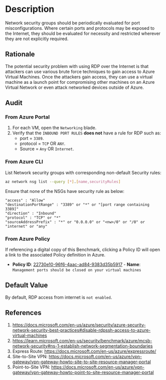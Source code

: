 # Description

Network security groups should be periodically evaluated for port misconfigurations. Where certain ports and protocols may be exposed to the Internet, they should be evaluated for necessity and restricted wherever they are not explicitly required.

## Rationale

The potential security problem with using RDP over the Internet is that attackers can use various brute force techniques to gain access to Azure Virtual Machines. Once the attackers gain access, they can use a virtual machine as a launch point for compromising other machines on an Azure Virtual Network or even attack networked devices outside of Azure.

## Audit

### From Azure Portal

1. For each VM, open the `Networking` blade.
2. Verify that the `INBOUND PORT RULES` **does not** have a rule for RDP such as:
    - port = `3389`.
    - protocol = `TCP` OR `ANY`.
    - Source = `Any` OR `Internet`.

### From Azure CLI

List Network security groups with corresponding non-default Security rules:

```sh
az network nsg list --query [*].[name,securityRules]
```

Ensure that none of the NSGs have security rule as below:

```
"access" : "Allow" 
"destinationPortRange" : "3389" or "*" or "[port range containing 3389]" 
"direction" : "Inbound" 
"protocol" : "TCP" or "*" 
"sourceAddressPrefix" : "*" or "0.0.0.0" or "<nw>/0" or "/0" or "internet" or "any"
```

### From Azure Policy

If referencing a digital copy of this Benchmark, clicking a Policy ID will open a link to the associated Policy definition in Azure.

- **Policy ID**: [22730e10-96f6-4aac-ad84-9383d35b5917](https://portal.azure.com/#view/Microsoft_Azure_Policy/PolicyDetailBlade/definitionId/%2Fproviders%2FMicrosoft.Authorization%2FpolicyDefinitions%2F22730e10-96f6-4aac-ad84-9383d35b5917) - **Name**: `Management ports should be closed on your virtual machines`

## Default Value

By default, RDP access from internet is `not enabled`.

## References

1. <https://docs.microsoft.com/en-us/azure/security/azure-security-network-security-best-practices#disable-rdpssh-access-to-azure-virtual-machines>
2. <https://learn.microsoft.com/en-us/security/benchmark/azure/mcsb-network-security#ns-1-establish-network-segmentation-boundaries>
3. Express Route: <https://docs.microsoft.com/en-us/azure/expressroute/>
4. Site-to-Site VPN: <https://docs.microsoft.com/en-us/azure/vpn-gateway/vpn-gateway-howto-site-to-site-resource-manager-portal>
5. Point-to-Site VPN: <https://docs.microsoft.com/en-us/azure/vpn-gateway/vpn-gateway-howto-point-to-site-resource-manager-portal>
